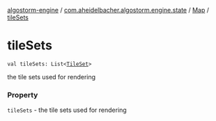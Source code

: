 [algostorm-engine](../../index.md) / [com.aheidelbacher.algostorm.engine.state](../index.md) / [Map](index.md) / [tileSets](.)

# tileSets

`val tileSets: List<`[`TileSet`](../-tile-set/index.md)`>`

the tile sets used for rendering

### Property

`tileSets` - the tile sets used for rendering